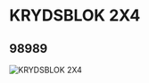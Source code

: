 # KRYDSBLOK 2X4
## 98989
![KRYDSBLOK 2X4](https://lc-www-live-s.legocdn.com/media/bricks/5/2/4652234.jpg)